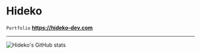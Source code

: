# Hideko

`Portfolio` **https://hideko-dev.com**

----
![Hideko's GitHub stats](https://github-readme-stats.vercel.app/api?username=hideko-dev\&show_icons=true\&show=reviews,discussions_started,discussions_answered,prs_merged,prs_merged_percentage)
